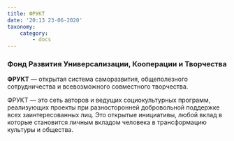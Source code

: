 ```yaml
---
title: ФРУКТ
date: '20:13 23-06-2020'
taxonomy:
    category:
        - docs
---
```


### Фонд Развития Универсализации, Кооперации и Творчества

**ФРУКТ** — открытая система саморазвития, общеполезного сотрудничества и всевозможного совместного творчества.

ФРУКТ — это сеть авторов и ведущих социокультурных программ, реализующих проекты при разносторонней добровольной поддержке всех заинтересованных лиц. Это открытые инициативы, любой вклад в которые становится личным вкладом человека в трансформацию культуры и общества.